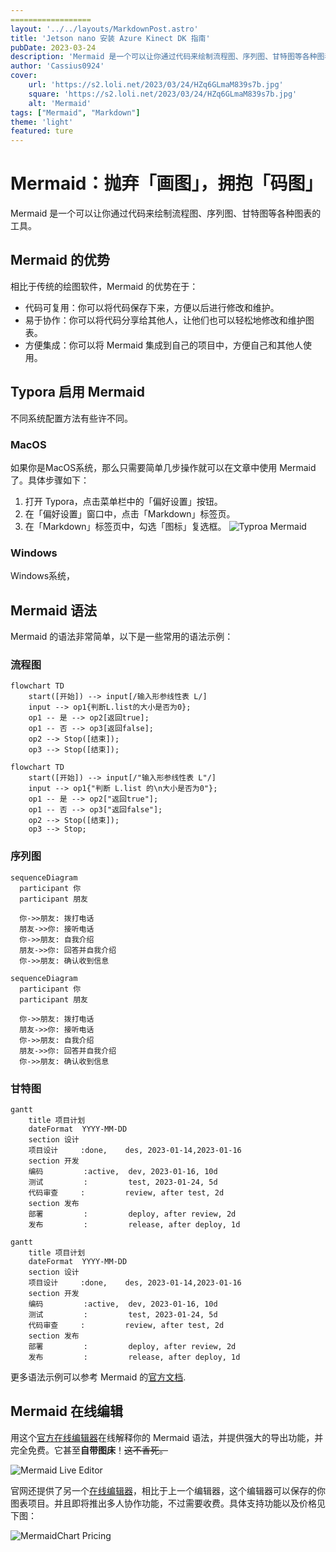 ```yaml
---
==================
layout: '../../layouts/MarkdownPost.astro'
title: 'Jetson nano 安装 Azure Kinect DK 指南'
pubDate: 2023-03-24
description: 'Mermaid 是一个可以让你通过代码来绘制流程图、序列图、甘特图等各种图表的工具。'
author: 'Cassius0924'
cover:
    url: 'https://s2.loli.net/2023/03/24/HZq6GLmaM839s7b.jpg'
    square: 'https://s2.loli.net/2023/03/24/HZq6GLmaM839s7b.jpg'
    alt: 'Mermaid'
tags: ["Mermaid", "Markdown"]
theme: 'light'
featured: ture
---
```


# Mermaid：抛弃「画图」，拥抱「码图」

Mermaid 是一个可以让你通过代码来绘制流程图、序列图、甘特图等各种图表的工具。

## Mermaid 的优势

相比于传统的绘图软件，Mermaid 的优势在于：

- 代码可复用：你可以将代码保存下来，方便以后进行修改和维护。
- 易于协作：你可以将代码分享给其他人，让他们也可以轻松地修改和维护图表。
- 方便集成：你可以将 Mermaid 集成到自己的项目中，方便自己和其他人使用。

## Typora 启用 Mermaid

不同系统配置方法有些许不同。

### MacOS

如果你是MacOS系统，那么只需要简单几步操作就可以在文章中使用 Mermaid 了。具体步骤如下：

1. 打开 Typora，点击菜单栏中的「偏好设置」按钮。
2. 在「偏好设置」窗口中，点击「Markdown」标签页。
3. 在「Markdown」标签页中，勾选「图标」复选框。
   ![Typroa Mermaid](https://s2.loli.net/2023/04/07/FKcixunLrZSYVa4.png)

### Windows

Windows系统，



## Mermaid 语法

Mermaid 的语法非常简单，以下是一些常用的语法示例：

### 流程图

```
flowchart TD
    start([开始]) --> input[/输入形参线性表 L/]
    input --> op1{判断L.list的大小是否为0};
    op1 -- 是 --> op2[返回true];
    op1 -- 否 --> op3[返回false];
    op2 --> Stop([结束]);
    op3 --> Stop([结束]);
```

```mermaid
flowchart TD
    start([开始]) --> input[/"输入形参线性表 L"/]
    input --> op1{"判断 L.list 的\n大小是否为0"};
    op1 -- 是 --> op2["返回true"];
    op1 -- 否 --> op3["返回false"];
    op2 --> Stop([结束]);
    op3 --> Stop;
```

### 序列图

```
sequenceDiagram
  participant 你
  participant 朋友

  你->>朋友: 拨打电话
  朋友->>你: 接听电话
  你->>朋友: 自我介绍
  朋友->>你: 回答并自我介绍
  你->>朋友: 确认收到信息
```



```mermaid
sequenceDiagram
  participant 你
  participant 朋友

  你->>朋友: 拨打电话
  朋友->>你: 接听电话
  你->>朋友: 自我介绍
  朋友->>你: 回答并自我介绍
  你->>朋友: 确认收到信息
```

### 甘特图

```
gantt
    title 项目计划
    dateFormat  YYYY-MM-DD
    section 设计
    项目设计     :done,    des, 2023-01-14,2023-01-16
    section 开发
    编码         :active,  dev, 2023-01-16, 10d
    测试         :         test, 2023-01-24, 5d
    代码审查     :         review, after test, 2d
    section 发布
    部署         :         deploy, after review, 2d
    发布         :         release, after deploy, 1d
```

```mermaid
gantt
    title 项目计划
    dateFormat  YYYY-MM-DD
    section 设计
    项目设计     :done,    des, 2023-01-14,2023-01-16
    section 开发
    编码         :active,  dev, 2023-01-16, 10d
    测试         :         test, 2023-01-24, 5d
    代码审查     :         review, after test, 2d
    section 发布
    部署         :         deploy, after review, 2d
    发布         :         release, after deploy, 1d
```

更多语法示例可以参考 Mermaid 的[官方文档](https://mermaid-js.github.io/mermaid/#/).



## Mermaid 在线编辑

用这个[官方在线编辑器](https://mermaid.live/edit)在线解释你的 Mermaid 语法，并提供强大的导出功能，并完全免费。它甚至**自带图床**！~~这不香死。~~

![Mermaid Live Editor](https://s2.loli.net/2023/04/07/A7P9GRmLD4nlq5d.png)

官网还提供了另一个[在线编辑器](https://www.mermaidchart.com/)，相比于上一个编辑器，这个编辑器可以保存的你图表项目。并且即将推出多人协作功能，不过需要收费。具体支持功能以及价格见下图：

![MermaidChart Pricing](https://s2.loli.net/2023/04/07/qzYdCI4875vZJyg.png)